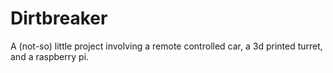# Dirtbreaker
A (not-so) little project involving a remote controlled car, a 3d printed turret, and a raspberry pi.
